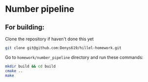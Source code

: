 # Number pipeline

## For building:

Clone the repository if haven't done this yet

```bash
git clone git@github.com:Denys619/hillel-homework.git
```
Go to `homework/number_pipeline` directory and run these commands:

```bash
mkdir build && cd build
cmake ..
make
```
